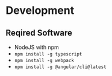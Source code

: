 # Development

## Reqired Software

 - NodeJS with npm
 - `npm install -g typescript`
 - `npm install -g webpack`
 - `npm install -g @angular/cli@latest`
